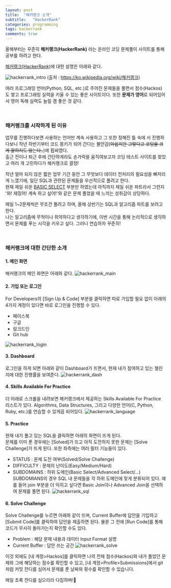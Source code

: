 ```yaml
---
layout: post
title:  "해커랭크 소개"
subtitle:   "HackerRank"
categories: programming
tags: hackerrank
comments: true
---
```


올해부터는 꾸준히 **해커랭크(HackerRank)** 라는 온라인 코딩 문제풀이 사이트를 통해 공부를 하려고 한다.

[해커랭크(HackerRank)](https://www.hackerrank.com)에 대한 설명은 아래와 같다.

![hackerrank_intro](https://user-images.githubusercontent.com/54492747/75644241-f7242100-5c84-11ea-8ac5-cc024d37e3a3.PNG)
(출처 : https://ko.wikipedia.org/wiki/해커랭크)

여러 프로그래밍 언어(Python, SQL, etc.)로 주어진 문제들을 풀면서 점수(Hackos)도 쌓고 프로그래밍 실력을 키울 수 있는 좋은 사이트이다. 또한 **문제가 영어**로 되어있어서 영어 독해 실력도 늘릴 겸 좋은 것 같다.

<br>

### 해커랭크를 시작하게 된 이유
업무를 진행하다보면 사용하는 언어만 계속 사용하고 그 또한  정해진 틀 속에 서 진행하다보니 작년 하반기부터 코드 몽키가 되어 간다는 불안감(<del>아쉽지만 그렇다고 코딩을 크게 잘하지도 않는다..</del>)에 휩싸였다. <br>
출근 전이나 퇴근 후에 간단하게라도 손가락을 움직여보고자 코딩 테스트 사이트를 찾았고 여러 개 고민하다가 해커랭크로 결정!

작년 얼마 되지 않은 짧은 업무 기간 동안 그 무엇보다 데이터 전처리의 필요성을 뼈저리게 느꼈기에, 일단 SQL과 관련된 문제들을 우선적으로 풀려고 한다. <br>
현재 제일 쉬운 [BASIC SELECT](https://www.hackerrank.com/domains/sql/select/difficulty/2) 부분만 하였는데 아직까지 제일 쉬운 파트라서 그런지 '와! 재밌어! 계속 하고 싶어!'와 같은 문제 풀었을 때 느끼는 성취감이 상당하다.

매일 1~2문제씩은 무조건 풀려고 하며, 올해 상반기는 SQL과 알고리즘 파트를 보려고 한다. <br>
나는 알고리즘에 무척이나 취약하다고 생각하기에, 이번 시간을 통해 논리적으로 생각하면서 문제를 푸는 시각을 키우고 싶다. 그러니 연습하자 꾸준히!

<br>

### 해커랭크에 대한 간단한 소개

#### 1. 메인 화면
해커랭크의 메인 화면은 아래와 같다. 
![hackerrank_main](https://user-images.githubusercontent.com/54492747/75649264-ee881680-5c95-11ea-8f6e-2891afa0eb63.PNG)
 
 #### 2. 가입 또는 로그인
For Developers의 [Sign Up & Code] 부분을 클릭하면 따로 가입할 필요 없이 아래의 4가지 계정이 있다면 바로 로그인을 진행할 수 있다.
- 페이스북
- 구글
- 링크드인
- Git hub

![hackerrank_login](https://user-images.githubusercontent.com/54492747/75649572-ebd9f100-5c96-11ea-94ee-b3d48b700e80.PNG)

#### 3. Dashboard
로그인을 하게 되면 아래와 같이 Dashboard가 뜨면서, 현재 내가 참여하고 있는 챌린지에 대한 진행률을 보여준다. 
![hackerrank_dash](https://user-images.githubusercontent.com/54492747/75649753-6efb4700-5c97-11ea-8537-c7f5d7f3492c.PNG)

#### 4. Skills Available For Practice
더 아래로 스크롤을 내려보면 해커랭크에서 제공하는 Skills Available For Practice 리스트가 있다. Algorithms, Data Structures, 그리고 다양한 언어(C, Python, Ruby, etc.)를 연습할 수 있게끔 되어있다.
![hackerrank_language](https://user-images.githubusercontent.com/54492747/75649950-ecbf5280-5c97-11ea-9c1b-13ad76fffb2c.PNG)

#### 5. Practice
현재 내가 풀고 있는 SQL을 클릭하면 아래의 화면이 뜨게 된다. <br>
문제를 이미 푼 경우에는 [Solved]가 뜨고 아직 도전하지 못한 문제는 [Solve Challenge]가 뜨게 된다. 또한 좌측에는 여러 필터 기능들이 있다.
* STATUS : 문제 도전 여부(Solved/Solve Challenge)
* DIFFICULTY : 문제의 난이도(Easy/Medium/Hard)
* SUBDOMAINS : 하위 도메인(Basic Select/Advanced Select/...)
SUBDOMIANS의 경우 SQL 내 문제들을 각 하위 도메인에 맞게 분류되어 있다. 예를 들어 join 부분을 더 익히고 싶다면 Basic Join이나 Advanced Join을 선택하여 문제를 풀면 된다.
![hackerrank_sql](https://user-images.githubusercontent.com/54492747/75650180-930b5800-5c98-11ea-8f97-95d2d5a4dbae.PNG)

#### 6. Solve Challenge
Solve Challenge를 누르면 아래와 같이 뜨며, Current Buffer에 답안을 기입하고 [Submit Code]를 클릭하여 답안을 제출하면 된다. 물론 그 전에 [Run Code]를 통해 코드가 무사히 돌아가는지 확인할 수도 있다.
* Problem : 해당 문제 내용과 데이터 Input Format 설명
* Current Buffer : 답안 쓰는 공간 
![hackerrank_solve](https://user-images.githubusercontent.com/54492747/75650853-825be180-5c9a-11ea-814d-a366b55e1503.PNG)

이것 외에도 [내 계정>Hackos]를 클릭하면 나의 전체 점수(Hackos)와 내가 풀었던 문제와 그에 해당하는 점수를 확인할 수 있고, [내 계정>Profile>Submissions]에서 git처럼 커밋 잔디를 심어서 문제를 푼 날짜와 횟수를 확인할 수 있습니다.

매일 초록 잔디를 심으리라 다짐하며!🌱
